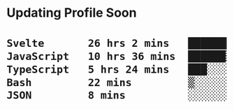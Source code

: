 <h1> Updating Profile Soon<h1/>


 <!--START_SECTION:waka-->

```txt
Svelte       26 hrs 2 mins   ███████████████▒░░░░░░░░░   60.76 %
JavaScript   10 hrs 36 mins  ██████▒░░░░░░░░░░░░░░░░░░   24.74 %
TypeScript   5 hrs 24 mins   ███░░░░░░░░░░░░░░░░░░░░░░   12.62 %
Bash         22 mins         ▒░░░░░░░░░░░░░░░░░░░░░░░░   00.89 %
JSON         8 mins          ░░░░░░░░░░░░░░░░░░░░░░░░░   00.33 %
```

<!--END_SECTION:waka-->
